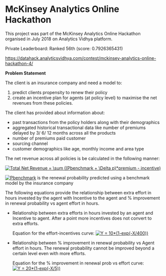 # McKinsey Analytics Online Hackathon 

This project was part of the McKinsey Analytics Online Hackathon organised in July 2018 on Analytics Vidhya platform.

Private Leaderboard: Ranked 56th (score: 0.7926365431)

https://datahack.analyticsvidhya.com/contest/mckinsey-analytics-online-hackathon-4/


**Problem Statement**

The client is an insurance company and need a model to: 
1) predict clients propensity to renew their policy
2) create an incentive plan for agents (at policy level) to maximise the net revenues from these policies.


The client has provided about information about:
- past transactions from the policy holders along with their demographics 
- aggregated historical transactional data like number of premiums delayed by 3/ 6/ 12 months across all the products 
- number of premiums paid customer 
- sourcing channel 
- customer demographics like age, monthly income and area type


The net revenue across all policies is be calculated in the following manner:

<a href="http://www.codecogs.com/eqnedit.php?latex=Total&space;Net&space;Revenue&space;=&space;\sum&space;((Pbenchmark&space;&plus;&space;\Delta&space;p)*premium&space;-&space;incentive)" target="_blank"><img src="http://latex.codecogs.com/gif.latex?Total&space;Net&space;Revenue&space;=&space;\sum&space;((Pbenchmark&space;&plus;&space;\Delta&space;p)*premium&space;-&space;incentive)" title="Total Net Revenue = \sum ((Pbenchmark + \Delta p)*premium - incentive)" /></a>

<a href="http://www.codecogs.com/eqnedit.php?latex=Pbenchmark" target="_blank"><img src="http://latex.codecogs.com/gif.latex?Pbenchmark" title="Pbenchmark" /></a> is the renewal probability predicted using a benchmark model by the insurance company

The following equations provide the relationship between extra effort in hours invested by the agent with Incentive to the agent and % improvement in renewal probability vs agent effort in hours.

- Relationship between extra efforts in hours invested by an agent and Incentive to agent. After a point more incentives does not convert to extra efforts.

  Equation for the effort-incentives curve:   <a href="http://www.codecogs.com/eqnedit.php?latex=Y&space;=&space;10*(1-exp(-X/400))" target="_blank"><img src="http://latex.codecogs.com/gif.latex?Y&space;=&space;10*(1-exp(-X/400))" title="Y = 10*(1-exp(-X/400))" /></a>

- Relationship between % improvement in renewal probability vs Agent effort in hours. The renewal probability cannot be improved beyond a certain level even with more efforts.

  Equation for the % improvement in renewal prob vs effort curve:   <a href="http://www.codecogs.com/eqnedit.php?latex=Y&space;=&space;20*(1-exp(-X/5))" target="_blank"><img src="http://latex.codecogs.com/gif.latex?Y&space;=&space;20*(1-exp(-X/5))" title="Y = 20*(1-exp(-X/5))" /></a>


